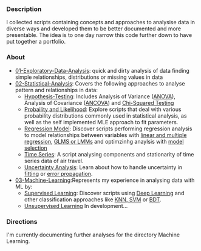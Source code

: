 ### Description
I collected scripts containing concepts and approaches to analysise data in diverse ways and developed them to be better documented and more presentable. The idea is to one day narrow this code further down to have put together a portfolio.

### About

* [01-Exploratory-Data-Analysis](01-Exploratory-Data-Analysis/): quick and dirty analysis of data finding simple relationships, distributions or missing values in data
* [02-Statistical-Analysis](02-Statistical-Analysis/): Covers the following approaches to analyse pattern and relationships in data:
  - [Hypothesis-Testing](02-Statistical-Analysis/Hypothesis-Testing/): Includes Analysis of Variance ([ANOVA](02-Statistical-Analysis/Hypothesis-Testing/ANOVA/)), Analysis of Covariance ([ANCOVA](02-Statistical-Analysis/Hypothesis-Testing/ANCOVA/)) and [Chi-Squared Testing](02-Statistical-Analysis/Hypothesis-Testing/Chi-Squared/)
  - [Probaility and Likelihood](02-Statistical-Analysis/Probability+Likelihood/): Explore scripts that deal with various probability distributions commonly used in statistical analysis, as well as the self implemented MLE approach to fit parameters.
  - [Regression Model](02-Statistical-Analysis/Regression-Models/): Discover scripts performing regression analysis to model relationships between variables with [linear and multiple regression](02-Statistical-Analysis/Regression-Models/linear-regression), [GLMS or LMMs](02-Statistical-Analysis/Regression-Models/glm+lmm) and optimzinhg anaylsis with [model selection](02-Statistical-Analysis/Regression-Models/model-selection)
  - [Time Series](02-Statistical-Analysis/Time-Series/):  A script analysing components and stationarity of time series data of air travel.
  - [Uncertainty Analysis](02-Statistical-Analysis/Uncertainty-Analysis/): Learn about how to handle uncertainty in [fitting](02-Statistical-Analysis/Uncertainty-Analysis/LS_fitting_respecting_uncertainty.ipynb) or [error propagation](02-Statistical-Analysis/Uncertainty-Analysis/error-propagation.ipynb).
* [03-Machine-Learning](03-Machine-Learning):Represents my experience in analysing data with ML by:
  - [Supervised Learning](03-Machine-Learning/Supervised): Discover scripts using [Deep Learning](03-Machine-Learning/Supervised/DL-image-classification.ipynb) and other classification approaches like [KNN, SVM](03-Machine-Learning/Supervised/KNN+SVM-classification-IRIS.ipynb) or [BDT](03-Machine-Learning/Supervised/multivariate-signal-classification.ipynb).
  - [Unsupervised Learning](dummy) In development...

### Directions

I'm currently documenting further analyses for the directory Machine Learning.
